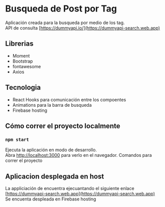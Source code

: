 # Busqueda de Post por Tag
Aplicación creada para la busqueda por medio de los tag. <br/>API de consulta [https://dummyapi.io/](https://dummyapi-search.web.app) 

## Librerias
* Moment
* Bootstrap
* fontawesome
* Axios

## Tecnologia
* React Hooks para comunicación entre los compoentes
* Animations para la barra de busqueda
* Firebase hosting

## Cómo correr el proyecto localmente

### `npm start`
Ejecuta la aplicación en modo de desarrollo. <br />
Abra [http://localhost:3000](http://localhost:3000) para verlo en el navegador.
Comandos para correr el proyecto

## Aplicacion desplegada en host
La appliciación de encuentra ejecuantando el siguiente enlace [https://dummyapi-search.web.app](https://dummyapi-search.web.app)<br/>Se encuenta despleada en Firebase hosting


